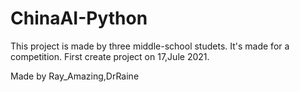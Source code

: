 # ChinaAI-Python
This project is made by three middle-school studets.
It's made for a competition.
First create project on 17,Jule 2021.





Made by Ray_Amazing,DrRaine
